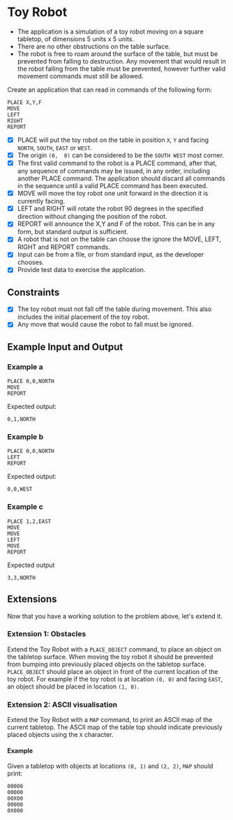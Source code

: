 # Toy Robot

- The application is a simulation of a toy robot moving on a square tabletop, of dimensions 5 units x 5 units.
- There are no other obstructions on the table surface.
- The robot is free to roam around the surface of the table, but must be prevented from falling to destruction. Any movement that would result in the robot falling from the table must be prevented, however further valid movement commands must still be allowed.

Create an application that can read in commands of the following form:

```
PLACE X,Y,F
MOVE
LEFT
RIGHT
REPORT
```

- [X] PLACE will put the toy robot on the table in position `X`, `Y` and facing `NORTH`, `SOUTH`, `EAST` or `WEST`.
- [X] The origin `(0,  0)` can be considered to be the `SOUTH WEST` most corner.
- [X] The first valid command to the robot is a PLACE command, after that, any sequence of commands may be issued, in any order, including another PLACE command. The application should discard all commands in the sequence until a valid PLACE command has been executed.
- [X] MOVE will move the toy robot one unit forward in the direction it is currently facing.
- [X] LEFT and RIGHT will rotate the robot 90 degrees in the specified direction without changing the position of the robot.
- [X] REPORT will announce the X,Y and F of the robot. This can be in any form, but standard output is sufficient.
- [X] A robot that is not on the table can choose the ignore the MOVE, LEFT, RIGHT and REPORT commands.
- [X] Input can be from a file, or from standard input, as the developer chooses.
- [X] Provide test data to exercise the application.

## Constraints

- [X] The toy robot must not fall off the table during movement. This also includes the initial placement of the toy robot.
- [X] Any move that would cause the robot to fall must be ignored.

## Example Input and Output

### Example a

```
PLACE 0,0,NORTH
MOVE
REPORT
```

Expected output:

```
0,1,NORTH
```

### Example b

```
PLACE 0,0,NORTH
LEFT
REPORT
```

Expected output:

```
0,0,WEST
```

### Example c

```
PLACE 1,2,EAST
MOVE
MOVE
LEFT
MOVE
REPORT
```

Expected output

```
3,3,NORTH
```

## Extensions

Now that you have a working solution to the problem above, let's extend it.

### Extension 1: Obstacles

Extend the Toy Robot with a `PLACE_OBJECT` command, to place an object on the tabletop surface. When moving the toy robot it should be prevented from bumping into previously placed objects on the tabletop surface. `PLACE_OBJECT` should place an object in front of the current location of the toy robot. For example if the toy robot is at location `(0, 0)` and facing `EAST`, an object should be placed in location `(1, 0)`.

### Extension 2: ASCII visualisation

Extend the Toy Robot with a `MAP` command, to print an ASCII map of the current tabletop. The ASCII map of the table top should indicate previously placed objects using the `X` character.

#### Example

Given a tabletop with objects at locations `(0, 1)` and `(2, 2)`, `MAP` should print:

```
00000
00000
00X00
00000
0X000
```

